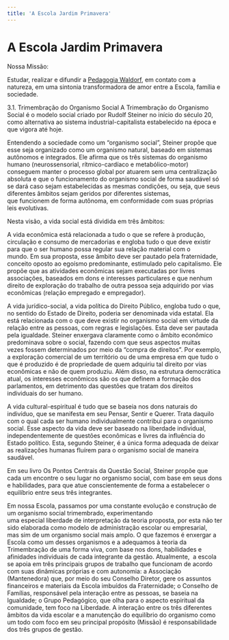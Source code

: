 ```yaml
---
title: 'A Escola Jardim Primavera'
---
```


# A Escola Jardim Primavera

Nossa Missão:

Estudar, realizar e difundir a [Pedagogia Waldorf](../pedagogia-waldorf), em contato com a natureza, em uma sintonia transformadora de amor entre a Escola, família e sociedade.

3.1. Trimembração do Organismo Social
A Trimembração do Organismo Social é o modelo social criado por Rudolf Steiner no início do século 20, como alternativa ao sistema industrial-capitalista estabelecido na época e que vigora até hoje. 

Entendendo a sociedade como um “organismo social”, Steiner propõe que esse seja organizado como um organismo natural, baseado em sistemas autônomos e integrados. Ele afirma que os três sistemas do organismo humano (neurossensorial, rítmico-cardíaco e metabólico-motor) conseguem manter o processo global por atuarem sem uma centralização absoluta e que o funcionamento do organismo social de forma saudável só se dará caso sejam estabelecidas as mesmas condições, ou seja, que seus diferentes âmbitos sejam geridos por diferentes sistemas, que funcionem de forma autônoma, em conformidade com suas próprias leis evolutivas. 

 Nesta visão, a vida social está dividida em três âmbitos:

A vida econômica está relacionada a tudo o que se refere à produção, circulação e consumo de mercadorias e engloba tudo o que deve existir para que o ser humano possa regular sua relação material com o mundo. Em sua proposta, esse âmbito deve ser pautado pela fraternidade, conceito oposto ao egoísmo predominante, estimulado pelo capitalismo. Ele propõe que as atividades econômicas sejam executadas por livres associações, baseados em dons e interesses particulares e que nenhum direito de exploração do trabalho de outra pessoa seja adquirido por vias econômicas (relação empregado e empregador).  

A vida jurídico-social, a vida política do Direito Público, engloba tudo o que, no sentido do Estado de Direito, poderia ser denominada vida estatal. Ela está relacionada com o que deve existir no organismo social em virtude da relação entre as pessoas, com regras e legislações. Esta deve ser pautada pela igualdade. Steiner enxergava claramente como o âmbito econômico predominava sobre o social, fazendo com que seus aspectos muitas vezes fossem determinados por meio da “compra de direitos”. Por exemplo, a exploração comercial de um território ou de uma empresa em que tudo o que é produzido é de propriedade de quem adquiriu tal direito por vias econômicas e não de quem produziu. Além disso, na estrutura democrática atual, os interesses econômicos são os que definem a formação dos parlamentos, em detrimento das questões que tratam dos direitos individuais do ser humano. 

A vida cultural-espiritual é tudo que se baseia nos dons naturais do indivíduo, que se manifesta em seu Pensar, Sentir e Querer. Trata daquilo com o qual cada ser humano individualmente contribui para o organismo social. Esse aspecto da vida deve ser baseado na liberdade individual, independentemente de questões econômicas e livres da influência do Estado político. Esta, segundo Steiner, é a única forma adequada de deixar as realizações humanas fluírem para o organismo social de maneira saudável. 

Em seu livro Os Pontos Centrais da Questão Social, Steiner propõe que cada um encontre o seu lugar no organismo social, com base em seus dons e habilidades, para que atue conscientemente de forma a estabelecer o equilíbrio entre seus três integrantes. 

Em nossa Escola, passamos por uma constante evolução e construção de um organismo social trimembrado, experimentando uma especial liberdade de interpretação da teoria proposta, por esta não ter sido elaborada como modelo de administração escolar ou empresarial, mas sim de um organismo social mais amplo. O que fazemos é enxergar a Escola como um desses organismos e a adequamos à teoria da Trimembração de uma forma viva, com base nos dons, habilidades e afinidades individuais de cada integrante da gestão. Atualmente,  a escola se apoia em três principais grupos de trabalho que funcionam de acordo com suas dinâmicas próprias e com autonomia: a Associação (Mantenedora) que, por meio do seu Conselho Diretor, gere os assuntos financeiros e materiais da Escola imbuídos da Fraternidade; o Conselho de Famílias, responsável pela interação entre as pessoas, se baseia na Igualdade; o Grupo Pedagógico, que olha para o aspecto espiritual da comunidade, tem foco na Liberdade. A interação entre os três diferentes âmbitos da vida escolar e a manutenção do equilíbrio do organismo como um todo com foco em seu principal propósito (Missão) é responsabilidade dos três grupos de gestão.